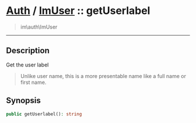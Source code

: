 # [Auth](auth.md) / [ImUser](auth-ImUser.md) :: getUserlabel
 > im\auth\ImUser
____

## Description
Get the user label

 > Unlike user name, this is a more presentable name like a full name or first name.  

## Synopsis
```php
public getUserlabel(): string
```
